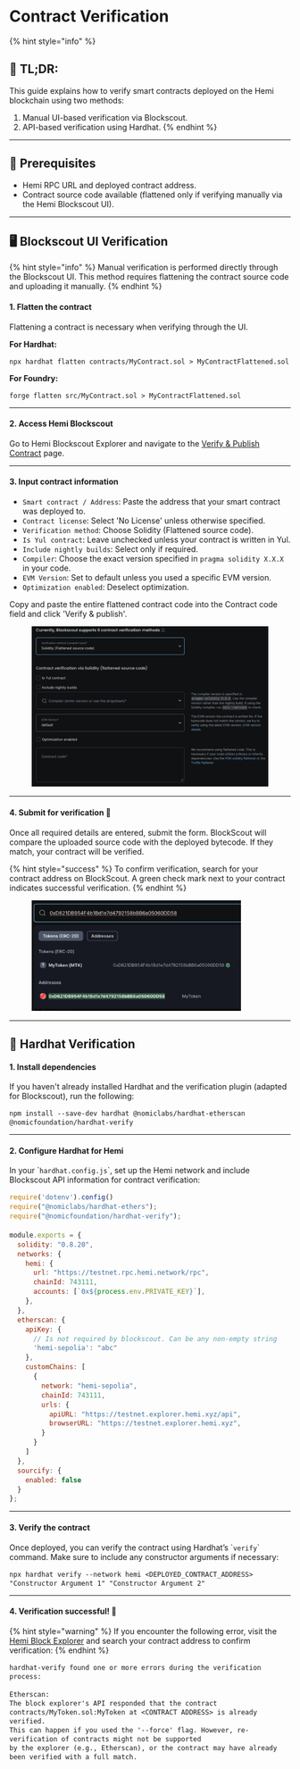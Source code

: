 # Contract Verification

{% hint style="info" %}
## 📜 **TL;DR:**

This guide explains how to verify smart contracts deployed on the Hemi blockchain using two methods:

1. Manual UI-based verification via Blockscout.
2. API-based verification using Hardhat.
{% endhint %}

***

## 🏁 Prerequisites

* Hemi RPC URL and deployed contract address.
* Contract source code available (flattened only if verifying manually via the Hemi Blockscout UI).

***

## 🖥️ Blockscout UI Verification&#x20;

{% hint style="info" %}
Manual verification is performed directly through the Blockscout UI. This method requires flattening the contract source code and uploading it manually.
{% endhint %}

#### 1. Flatten the contract

Flattening a contract is necessary when verifying through the UI.&#x20;

**For Hardhat:**

```
npx hardhat flatten contracts/MyContract.sol > MyContractFlattened.sol
```

**For Foundry:**

```
forge flatten src/MyContract.sol > MyContractFlattened.sol
```

***

#### 2. Access Hemi Blockscout

Go to Hemi Blockscout Explorer and navigate to the [Verify & Publish Contract](https://testnet.explorer.hemi.xyz/contract-verification) page.

***

#### 3. Input contract information

* `Smart contract / Address`:  Paste the address that your smart contract was deployed to.
* `Contract license`:  Select 'No License' unless otherwise specified.
* `Verification method`: Choose Solidity (Flattened source code).
* `Is Yul contract`: Leave unchecked unless your contract is written in Yul.
* `Include nightly builds`: Select only if required.
* `Compiler`: Choose the exact version specified in `pragma solidity X.X.X` in your code.
* `EVM Version`: Set to default unless you used a specific EVM version.
* `Optimization enabled`: Deselect optimization.

Copy and paste the entire flattened contract code into the Contract code field and click 'Verify & publish'.

<figure><img src="../.gitbook/assets/image (1).png" alt=""><figcaption></figcaption></figure>

***

#### 4. Submit for verification 🎉

Once all required details are entered, submit the form. BlockScout will compare the uploaded source code with the deployed bytecode. If they match, your contract will be verified.

{% hint style="success" %}
To confirm verification, search for your contract address on BlockScout. A green check mark next to your contract indicates successful verification.
{% endhint %}

<figure><img src="../.gitbook/assets/image (2).png" alt="" width="375"><figcaption></figcaption></figure>

***

## 🚧 Hardhat Verification

#### 1. Install dependencies

If you haven't already installed Hardhat and the verification plugin (adapted for Blockscout), run the following:

```
npm install --save-dev hardhat @nomiclabs/hardhat-etherscan @nomicfoundation/hardhat-verify
```

***

#### 2. Configure Hardhat for Hemi

In your \``hardhat.config.js`\`, set up the Hemi network and include Blockscout API information for contract verification:

```javascript
require('dotenv').config()
require("@nomiclabs/hardhat-ethers");
require("@nomicfoundation/hardhat-verify");

module.exports = {
  solidity: "0.8.20",
  networks: {
    hemi: {
      url: "https://testnet.rpc.hemi.network/rpc",
      chainId: 743111,
      accounts: [`0x${process.env.PRIVATE_KEY}`],
    },
  },
  etherscan: {
    apiKey: {
      // Is not required by blockscout. Can be any non-empty string
      'hemi-sepolia': "abc"
    },
    customChains: [
      {
        network: "hemi-sepolia",
        chainId: 743111,
        urls: {
          apiURL: "https://testnet.explorer.hemi.xyz/api",
          browserURL: "https://testnet.explorer.hemi.xyz",
        }
      }
    ]
  },
  sourcify: {
    enabled: false
  }
};
```

***

#### 3. Verify the contract

Once deployed, you can verify the contract using Hardhat’s \``verify`\` command. Make sure to include any constructor arguments if necessary:

```
npx hardhat verify --network hemi <DEPLOYED_CONTRACT_ADDRESS> "Constructor Argument 1" "Constructor Argument 2"
```

***

#### 4. Verification successful! 🎉

{% hint style="warning" %}
If you encounter the following error, visit the [Hemi Block Explorer](https://testnet.explorer.hemi.xyz) and search your contract address to confirm verification:
{% endhint %}

```
hardhat-verify found one or more errors during the verification process:

Etherscan:
The block explorer's API responded that the contract contracts/MyToken.sol:MyToken at <CONTRACT ADDRESS> is already verified.
This can happen if you used the '--force' flag. However, re-verification of contracts might not be supported
by the explorer (e.g., Etherscan), or the contract may have already been verified with a full match.
```
